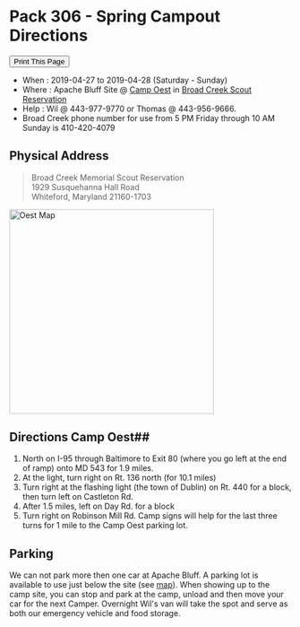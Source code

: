 # Pack 306 - Spring Campout Directions #

<style>
img[alt="Oest Map"]{width:3.8in;}

main p a[title="Signup"]
{
    display:block;
    /*font-size:larger;*/
    color:white;
    background-color:#0A5694;
    margin:auto;
    text-align:center;
    width:6em;
    padding:0.5em;
    padding-right:0.67em;
    border-radius: 25px;
}

@media print
{

    main
    {
        margin:0;
    }
    header {display:none;}
    footer {font-size:0.25em;}
    /*footer {display:none;}*/
}
</style>

<button onclick="window.print()">Print This Page</button>

* When : 2019-04-27 to 2019-04-28 (Saturday - Sunday)
* Where : Apache Bluff Site @ [Camp Oest][bc_oest_map] in [Broad Creek Scout Reservation][bc_home]
* Help : Wil @ 443-977-9770 or Thomas @ 443-956-9666.
* Broad Creek phone number for use from 5 PM Friday through 10 AM Sunday is 410-420-4079 

## Physical Address ##
>Broad Creek Memorial Scout Reservation<br>
>1929 Susquehanna Hall Road<br>
>Whiteford, Maryland 21160-1703<br>

[![Oest Map][bc_oest_map]][bc_oest_map]

## Directions Camp Oest##

1. North on I-95 through Baltimore to Exit 80 (where you go left at the end of ramp) onto MD 543 for 1.9 miles.
2. At the light, turn right on Rt. 136 north (for 10.1 miles)
3. Turn right at the flashing light (the town of Dublin) on Rt. 440 for a block, then turn left on Castleton Rd.
4. After 1.5 miles, left on Day Rd. for a block
5. Turn right on Robinson Mill Rd. Camp signs will help for the last three turns for 1 mile to the Camp Oest parking lot.

## Parking ##
We can not park more then one car at Apache Bluff. A parking lot is available to
use just below the site (see [map][bc_oest_map]). When showing up to the camp
site, you can stop and park at the camp, unload and then move your car for the
next Camper. Overnight Wil's van will take the spot and serve as both our 
emergency vehicle and food storage.

<br style="clear:both">

<!-- image links -->
[bc_home]: http://www.broadcreekbsa.org "Broad Creek Scout Reservation"
[bc_img]: https://5a6a246dfe17a1aac1cd-b99970780ce78ebdd694d83e551ef810.ssl.cf1.rackcdn.com/orgheaders/2527/bcmsr_sign.jpg "Broad Creek"
[bc_direction]: http://www.broadcreekbsa.org/about-broad-creek/contactdirections/42849 "Directions"
[bc_parking]: http://www.broadcreekbsa.org/about-broad-creek/camp-rulesparking/42851 "Parking Rules"
[bc_oest_map]: https://5a6a246dfe17a1aac1cd-b99970780ce78ebdd694d83e551ef810.ssl.cf1.rackcdn.com/orgheaders/2527/oest_map.jpg "Camp Oest Map"

[camp]: mailto:camping@cub306.org "Camping Cordinator Email address"
[mast]: mailto:cubmaster@cub306.org "Cub Master Email address"

[bsa_requirement]: https://www.scouting.org/health-and-safety/ahmr/ "BSA Medical Form Page"
[bsa_med_a_b]: https://filestore.scouting.org/filestore/HealthSafety/pdf/680-001_AB.pdf "Medical Form A & B"

[map]: https://goo.gl/maps/2auWRVoBE642 "Google Map to camp site"

[sheet]: https://www.google.com/sheets/about/ "What is google sheets"
[signup]: https://docs.google.com/spreadsheets/d/1Ww8VIJoBJvnpNW-HK3_sJEKXPdFskV6K1nKwN8Sgo_Q/edit?usp=sharing "Signup"
